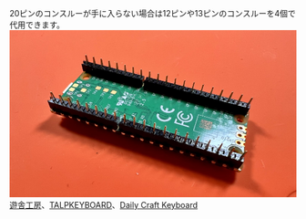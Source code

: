 20ピンのコンスルーが手に入らない場合は12ピンや13ピンのコンスルーを4個で代用できます。  
![](img/IMG_4937.jpg)  
[遊舎工房](https://shop.yushakobo.jp/products/31)、[TALPKEYBOARD](https://talpkeyboard.net/items/5e056626d790db16e2889233)、[Daily Craft Keyboard](https://shop.dailycraft.jp/products/conthrough)
